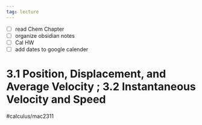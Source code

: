 ```yaml
---
tag: lecture
---
```



- [ ] read Chem Chapter
- [ ] organize obsidian notes
- [ ] Cal HW
- [ ] add dates to google calender

# 3.1 Position, Displacement, and Average Velocity ; 3.2 Instantaneous Velocity and Speed
#calculus/mac2311
